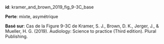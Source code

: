 __id__: kramer_and_brown_2019_fig_9-3C_base

__Perte__: mixte, asymétrique

__Basé sur__: Cas de la Figure 9-3C de Kramer, S. J., Brown, D. K., Jerger, J., & Mueller, H. G. (2019). Audiology: Science to practice (Third edition). Plural Publishing.

